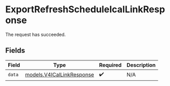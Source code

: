 # ExportRefreshScheduleIcalLinkResponse

The request has succeeded.


## Fields

| Field                                                        | Type                                                         | Required                                                     | Description                                                  |
| ------------------------------------------------------------ | ------------------------------------------------------------ | ------------------------------------------------------------ | ------------------------------------------------------------ |
| `data`                                                       | [models.V4ICalLinkResponse](../models/v4icallinkresponse.md) | :heavy_check_mark:                                           | N/A                                                          |